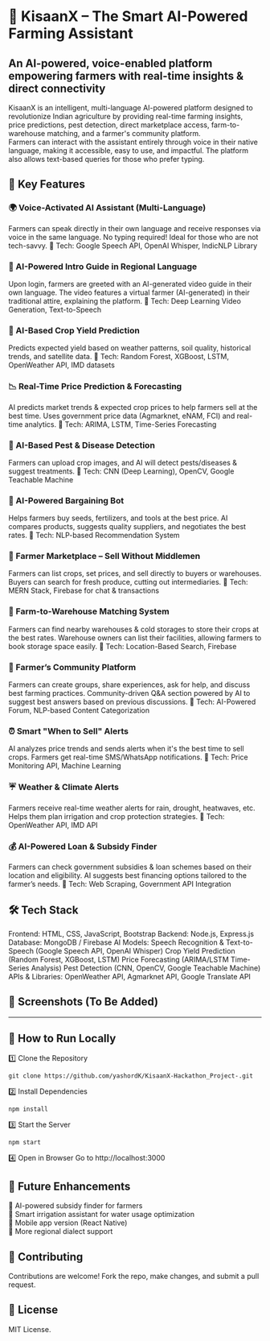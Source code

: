 # 🌾 KisaanX – The Smart AI-Powered Farming Assistant
## An AI-powered, voice-enabled platform empowering farmers with real-time insights & direct connectivity
KisaanX is an intelligent, multi-language AI-powered platform designed to revolutionize Indian agriculture by providing real-time farming insights, price predictions, pest detection, direct marketplace access, farm-to-warehouse matching, and a farmer's community platform.
<br>
Farmers can interact with the assistant entirely through voice in their native language, making it accessible, easy to use, and impactful. The platform also allows text-based queries for those who prefer typing.

## 🌟 Key Features
### 🌍 Voice-Activated AI Assistant (Multi-Language)
Farmers can speak directly in their own language and receive responses via voice in the same language.
No typing required! Ideal for those who are not tech-savvy.
📌 Tech: Google Speech API, OpenAI Whisper, IndicNLP Library
### 🎥 AI-Powered Intro Guide in Regional Language
Upon login, farmers are greeted with an AI-generated video guide in their own language.
The video features a virtual farmer (AI-generated) in their traditional attire, explaining the platform.
📌 Tech: Deep Learning Video Generation, Text-to-Speech
### 🌾 AI-Based Crop Yield Prediction
Predicts expected yield based on weather patterns, soil quality, historical trends, and satellite data.
📌 Tech: Random Forest, XGBoost, LSTM, OpenWeather API, IMD datasets
### 📉 Real-Time Price Prediction & Forecasting
AI predicts market trends & expected crop prices to help farmers sell at the best time.
Uses government price data (Agmarknet, eNAM, FCI) and real-time analytics.
📌 Tech: ARIMA, LSTM, Time-Series Forecasting
### 🐛 AI-Based Pest & Disease Detection
Farmers can upload crop images, and AI will detect pests/diseases & suggest treatments.
📌 Tech: CNN (Deep Learning), OpenCV, Google Teachable Machine
### 🌱 AI-Powered Bargaining Bot
Helps farmers buy seeds, fertilizers, and tools at the best price.
AI compares products, suggests quality suppliers, and negotiates the best rates.
📌 Tech: NLP-based Recommendation System
### 🛒 Farmer Marketplace – Sell Without Middlemen
Farmers can list crops, set prices, and sell directly to buyers or warehouses.
Buyers can search for fresh produce, cutting out intermediaries.
📌 Tech: MERN Stack, Firebase for chat & transactions
### 🏪 Farm-to-Warehouse Matching System
Farmers can find nearby warehouses & cold storages to store their crops at the best rates.
Warehouse owners can list their facilities, allowing farmers to book storage space easily.
📌 Tech: Location-Based Search, Firebase
### 📢 Farmer’s Community Platform
Farmers can create groups, share experiences, ask for help, and discuss best farming practices.
Community-driven Q&A section powered by AI to suggest best answers based on previous discussions.
📌 Tech: AI-Powered Forum, NLP-based Content Categorization
### ⏰ Smart "When to Sell" Alerts
AI analyzes price trends and sends alerts when it's the best time to sell crops.
Farmers get real-time SMS/WhatsApp notifications.
📌 Tech: Price Monitoring API, Machine Learning
### ☔ Weather & Climate Alerts
Farmers receive real-time weather alerts for rain, drought, heatwaves, etc.
Helps them plan irrigation and crop protection strategies.
📌 Tech: OpenWeather API, IMD API
### 💰 AI-Powered Loan & Subsidy Finder
Farmers can check government subsidies & loan schemes based on their location and eligibility.
AI suggests best financing options tailored to the farmer’s needs.
📌 Tech: Web Scraping, Government API Integration
## 🛠️ Tech Stack
Frontend: HTML, CSS, JavaScript, Bootstrap
Backend: Node.js, Express.js
Database: MongoDB / Firebase
AI Models:
Speech Recognition & Text-to-Speech (Google Speech API, OpenAI Whisper)
Crop Yield Prediction (Random Forest, XGBoost, LSTM)
Price Forecasting (ARIMA/LSTM Time-Series Analysis)
Pest Detection (CNN, OpenCV, Google Teachable Machine)
APIs & Libraries: OpenWeather API, Agmarknet API, Google Translate API
## 📸 Screenshots (To Be Added)
<hr>

## 🚀 How to Run Locally
1️⃣ Clone the Repository
```
git clone https://github.com/yashordK/KisaanX-Hackathon_Project-.git

```
2️⃣ Install Dependencies
```
npm install
```
3️⃣ Start the Server
```
npm start
```
4️⃣ Open in Browser
Go to http://localhost:3000

## 🔮 Future Enhancements
🔹 AI-powered subsidy finder for farmers <br>
🔹 Smart irrigation assistant for water usage optimization <br>
🔹 Mobile app version (React Native) <br>
🔹 More regional dialect support

## 🤝 Contributing
Contributions are welcome! Fork the repo, make changes, and submit a pull request.

## 📜 License
MIT License.

